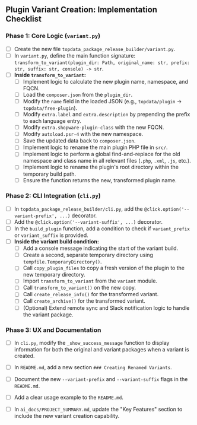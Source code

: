 ## Plugin Variant Creation: Implementation Checklist

### Phase 1: Core Logic (`variant.py`)

-   [ ] Create the new file `topdata_package_release_builder/variant.py`.
-   [ ] In `variant.py`, define the main function signature: `transform_to_variant(plugin_dir: Path, original_name: str, prefix: str, suffix: str, console) -> str`.
-   [ ] **Inside `transform_to_variant`:**
    -   [ ] Implement logic to calculate the new plugin name, namespace, and FQCN.
    -   [ ] Load the `composer.json` from the `plugin_dir`.
    -   [ ] Modify the `name` field in the loaded JSON (e.g., `topdata/plugin` -> `topdata/free-plugin`).
    -   [ ] Modify `extra.label` and `extra.description` by prepending the prefix to each language entry.
    -   [ ] Modify `extra.shopware-plugin-class` with the new FQCN.
    *   [ ] Modify `autoload.psr-4` with the new namespace.
    -   [ ] Save the updated data back to `composer.json`.
    -   [ ] Implement logic to rename the main plugin PHP file in `src/`.
    -   [ ] Implement logic to perform a global find-and-replace for the old namespace and class name in all relevant files (`.php`, `.xml`, `.js`, etc.).
    -   [ ] Implement logic to rename the plugin's root directory within the temporary build path.
    -   [ ] Ensure the function returns the new, transformed plugin name.

### Phase 2: CLI Integration (`cli.py`)

-   [ ] In `topdata_package_release_builder/cli.py`, add the `@click.option('--variant-prefix', ...)` decorator.
-   [ ] Add the `@click.option('--variant-suffix', ...)` decorator.
-   [ ] In the `build_plugin` function, add a condition to check if `variant_prefix` or `variant_suffix` is provided.
-   [ ] **Inside the variant build condition:**
    -   [ ] Add a console message indicating the start of the variant build.
    -   [ ] Create a second, separate temporary directory using `tempfile.TemporaryDirectory()`.
    -   [ ] Call `copy_plugin_files` to copy a fresh version of the plugin to the new temporary directory.
    -   [ ] Import `transform_to_variant` from the `variant` module.
    -   [ ] Call `transform_to_variant()` on the new copy.
    -   [ ] Call `create_release_info()` for the transformed variant.
    -   [ ] Call `create_archive()` for the transformed variant.
    -   [ ] (Optional) Extend remote sync and Slack notification logic to handle the variant package.

### Phase 3: UX and Documentation

-   [ ] In `cli.py`, modify the `_show_success_message` function to display information for both the original and variant packages when a variant is created.
-   [ ] In `README.md`, add a new section `### Creating Renamed Variants`.
-   [ ] Document the new `--variant-prefix` and `--variant-suffix` flags in the `README.md`.
-   [ ] Add a clear usage example to the `README.md`.
-   [ ] In `ai_docs/PROJECT_SUMMARY.md`, update the "Key Features" section to include the new variant creation capability.

